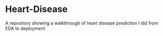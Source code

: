 # Heart-Disease
A repository showing a walkthrough of heart disease prediction I did from EDA to deployment
